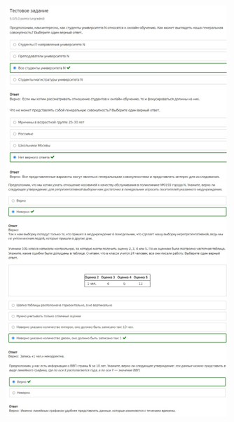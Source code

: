 ![](./Screenshot%202022-03-08%20113716.jpg)
![](./Screenshot%202022-03-08%20113741.jpg)
![](./Screenshot%202022-03-08%20113755.jpg)
